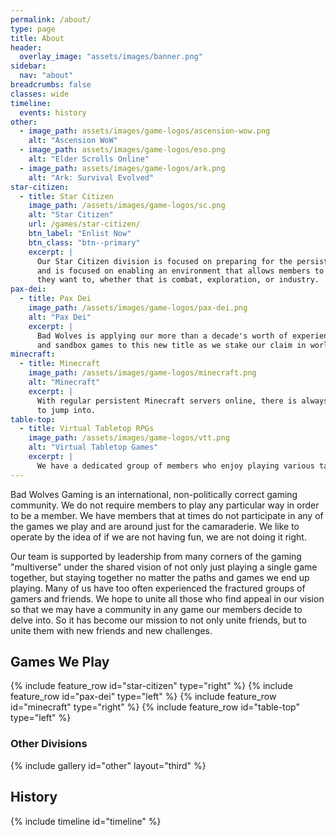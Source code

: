 ```yaml
---
permalink: /about/
type: page
title: About
header:
  overlay_image: "assets/images/banner.png"
sidebar:
  nav: "about"
breadcrumbs: false
classes: wide
timeline:
  events: history
other:
  - image_path: assets/images/game-logos/ascension-wow.png
    alt: "Ascension WoW"
  - image_path: assets/images/game-logos/eso.png
    alt: "Elder Scrolls Online"
  - image_path: assets/images/game-logos/ark.png
    alt: "Ark: Survival Evolved"
star-citizen:
  - title: Star Citizen
    image_path: /assets/images/game-logos/sc.png
    alt: "Star Citizen"
    url: /games/star-citizen/
    btn_label: "Enlist Now"
    btn_class: "btn--primary"
    excerpt: |
      Our Star Citizen division is focused on preparing for the persistent universe 
      and is focused on enabling an environment that allows members to play how 
      they want to, whether that is combat, exploration, or industry.
pax-dei:
  - title: Pax Dei
    image_path: /assets/images/game-logos/pax-dei.png
    alt: "Pax Dei"
    excerpt: |
      Bad Wolves is applying our more than a decade's worth of experience in MMOs 
      and sandbox games to this new title as we stake our claim in world.
minecraft:
  - title: Minecraft
    image_path: /assets/images/game-logos/minecraft.png
    alt: "Minecraft"
    excerpt: |
      With regular persistent Minecraft servers online, there is always a world 
      to jump into.
table-top:
  - title: Virtual Tabletop RPGs
    image_path: /assets/images/game-logos/vtt.png
    alt: "Virtual Tabletop Games"
    excerpt: |
      We have a dedicated group of members who enjoy playing various tabletop games online.
---
```


Bad Wolves Gaming is an international, non-politically correct gaming community. 
We do not require members to play any particular way in order to be a member. 
We have members that at times do not participate in any of the games we play 
and are around just for the camaraderie. We like to operate by the idea of if 
we are not having fun, we are not doing it right.

Our team is supported by leadership from many corners of the gaming "multiverse"
under the shared vision of not only just playing a single game together, but
staying together no matter the paths and games we end up playing. Many of us
have too often experienced the fractured groups of gamers and friends. We hope
to unite all those who find appeal in our vision so that we may have a community
in any game our members decide to delve into. So it has become our mission to
not only unite friends, but to unite them with new friends and new challenges.

## Games We Play

{% include feature_row id="star-citizen" type="right" %}
{% include feature_row id="pax-dei" type="left" %}
{% include feature_row id="minecraft" type="right" %}
{% include feature_row id="table-top" type="left" %}

### Other Divisions

{% include gallery id="other" layout="third" %}

## History

{% include timeline id="timeline" %}